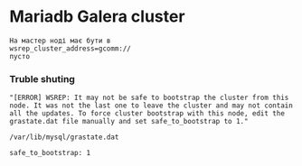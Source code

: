 # Mariadb Galera cluster

    На мастер ноді має бути в 
    wsrep_cluster_address=gcomm://
    пусто




### Truble shuting
    "[ERROR] WSREP: It may not be safe to bootstrap the cluster from this node. It was not the last one to leave the cluster and may not contain all the updates. To force cluster bootstrap with this node, edit the grastate.dat file manually and set safe_to_bootstrap to 1."

    /var/lib/mysql/grastate.dat

    safe_to_bootstrap: 1 
